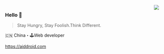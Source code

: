 <!--
**aiddroid/aiddroid** is a ✨ _special_ ✨ repository because its `README.md` (this file) appears on your GitHub profile.

Here are some ideas to get you started:

- 🔭 I’m currently working on ...
- 🌱 I’m currently learning ...
- 👯 I’m looking to collaborate on ...
- 🤔 I’m looking for help with ...
- 💬 Ask me about ...
- 📫 How to reach me: ...
- 😄 Pronouns: ...
- ⚡ Fun fact: ...
-->


<img align="right" src="https://github-readme-stats.vercel.app/api?username=aiddroid&show_icons=true&icon_color=805AD5&text_color=718096&bg_color=ffffff&hide_title=true" />

### Hello 👋

> Stay Hungry, Stay Foolish.Think Different.

🇨🇳 China・🕹Web developer

https://aiddroid.com

